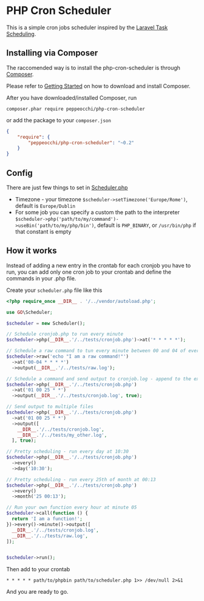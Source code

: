 PHP Cron Scheduler
==

This is a simple cron jobs scheduler inspired by the [Laravel Task Scheduling](http://laravel.com/docs/5.1/scheduling).

## Installing via Composer
The raccomended way is to install the php-cron-scheduler is through [Composer](https://getcomposer.org/).

Please refer to [Getting Started](https://getcomposer.org/doc/00-intro.md) on how to download and install Composer.

After you have downloaded/installed Composer, run

`composer.phar require peppeocchi/php-cron-scheduler`

or add the package to your `composer.json`
```json
{
    "require": {
        "peppeocchi/php-cron-scheduler": "~0.2"
    }
}
```

## Config
There are just few things to set in [Scheduler.php](https://github.com/peppeocchi/php-cron-scheduler/blob/master/src/GO/Scheduler.php)
- Timezone - your timezone `$scheduler->setTimezone('Europe/Rome')`, default is `Europe/Dublin`
- For some job you can specify a custom the path to the interpreter
  `$scheduler->php('path/to/my/command')->useBin('path/to/my/php/bin')`, default is `PHP_BINARY`, or `/usr/bin/php` if that constant is empty

## How it works
Instead of adding a new entry in the crontab for each cronjob you have to run, you can add only one cron job to your crontab and define the commands in your .php file.

Create your `scheduler.php` file like this
```php
<?php require_once __DIR__ . '/../vendor/autoload.php';

use GO\Scheduler;

$scheduler = new Scheduler();

// Schedule cronjob.php to run every minute
$scheduler->php(__DIR__.'/../tests/cronjob.php')->at('* * * * *');

// Schedule a raw command to tun every minute between 00 and 04 of every hour, send the output to raw.log
$scheduler->raw('echo "I am a raw command!"')
  ->at('00-04 * * * *')
  ->output(__DIR__.'/../tests/raw.log');

// Schedule a command and send output to cronjob.log - append to the existing file
$scheduler->php(__DIR__.'/../tests/cronjob.php')
  ->at('01 00 25 * *')
  ->output(__DIR__.'/../tests/cronjob.log', true);

// Send output to multiple files
$scheduler->php(__DIR__.'/../tests/cronjob.php')
  ->at('01 00 25 * *')
  ->output([
    __DIR__.'/../tests/cronjob.log',
    __DIR__.'/../tests/my_other.log',
  ], true);

// Pretty scheduling - run every day at 10:30
$scheduler->php(__DIR__.'/../tests/cronjob.php')
  ->every()
  ->day('10:30');

// Pretty scheduling - run every 25th of month at 00:13
$scheduler->php(__DIR__.'/../tests/cronjob.php')
  ->every()
  ->month('25 00:13');

// Run your own function every hour at minute 05
$scheduler->call(function () {
  return 'I am a function!';
})->every()->minute()->output([
  __DIR__.'/../tests/cronjob.log',
  __DIR__.'/../tests/raw.log',
]);


$scheduler->run();
```

Then add to your crontab

````
* * * * * path/to/phpbin path/to/scheduler.php 1>> /dev/null 2>&1
````

And you are ready to go.
